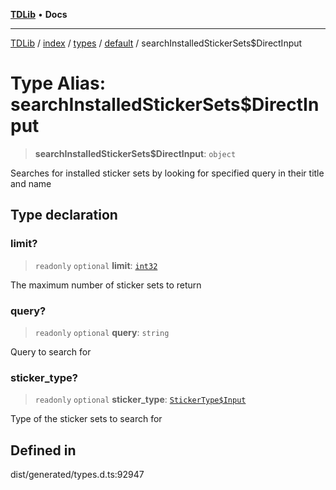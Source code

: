 [**TDLib**](../../../../../../README.md) • **Docs**

***

[TDLib](../../../../../../modules.md) / [index](../../../../../README.md) / [types](../../../README.md) / [default](../README.md) / searchInstalledStickerSets$DirectInput

# Type Alias: searchInstalledStickerSets$DirectInput

> **searchInstalledStickerSets$DirectInput**: `object`

Searches for installed sticker sets by looking for specified query in their title and name

## Type declaration

### limit?

> `readonly` `optional` **limit**: [`int32`](int32-1.md)

The maximum number of sticker sets to return

### query?

> `readonly` `optional` **query**: `string`

Query to search for

### sticker\_type?

> `readonly` `optional` **sticker\_type**: [`StickerType$Input`](StickerType$Input.md)

Type of the sticker sets to search for

## Defined in

dist/generated/types.d.ts:92947
